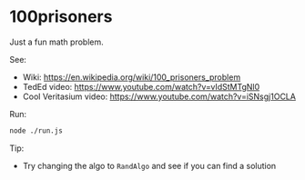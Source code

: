 # 100prisoners
Just a fun math problem.

See:
* Wiki: https://en.wikipedia.org/wiki/100_prisoners_problem
* TedEd video: https://www.youtube.com/watch?v=vIdStMTgNl0
* Cool Veritasium video: https://www.youtube.com/watch?v=iSNsgj1OCLA

Run:

```sh
node ./run.js
```

Tip:
* Try changing the algo to `RandAlgo` and see if you can find a solution

